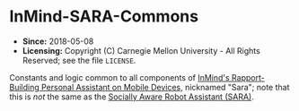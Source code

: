 # InMind-SARA-Commons

* **Since:** 2018-05-08
* **Licensing:** Copyright (C) Carnegie Mellon University - All Rights Reserved; see the file `LICENSE`.

Constants and logic common to all components of [InMind's Rapport-Building Personal Assistant on Mobile Devices](http://articulab.hcii.cs.cmu.edu/projects/yahoo/), nicknamed "Sara"; note that this is *not* the same as the [Socially Aware Robot Assistant (SARA)](http://articulab.hcii.cs.cmu.edu/projects/sara/).
